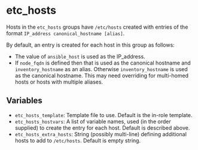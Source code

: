 # etc_hosts

Hosts in the `etc_hosts` groups have `/etc/hosts` created with entries of the format `IP_address canonical_hostname [alias]`.

By default, an entry is created for each host in this group as follows:

- The value of `ansible_host` is used as the IP_address.
- If `node_fqdn` is defined then that is used as the canonical hostname and `inventory_hostname` as an alias. Otherwise `inventory_hostname` is used as the canonical hostname.
  This may need overriding for multi-homed hosts or hosts with multiple aliases.

## Variables

- `etc_hosts_template`: Template file to use. Default is the in-role template.
- `etc_hosts_hostvars`: A list of variable names, used (in the order supplied) to create the entry for each host. Default is described above.
- `etc_hosts_extra_hosts`: String (possibly multi-line) defining additional hosts to add to `/etc/hosts`. Default is empty string.
